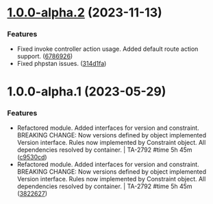 # [1.0.0-alpha.2](https://github.com/tenantcloud/laravel-api-versioning/compare/v1.0.0-alpha.1...v1.0.0-alpha.2) (2023-11-13)


### Features

* Fixed invoke controller action usage. Added default route action support. ([6786926](https://github.com/tenantcloud/laravel-api-versioning/commit/67869263330033bab1132190afe15353e357c41d))
* Fixed phpstan issues. ([314d1fa](https://github.com/tenantcloud/laravel-api-versioning/commit/314d1fae0f859b68516bea4ee582b71943b661f6))

# 1.0.0-alpha.1 (2023-05-29)


### Features

* Refactored module. Added interfaces for version and constraint. BREAKING CHANGE: Now versions defined by object implemented Version interface. Rules now implemented by Constraint object. All dependencies resolved by container. | TA-2792 #time 5h 45m ([c9530cd](https://github.com/tenantcloud/laravel-api-versioning/commit/c9530cda345e1d77a9dd7ce3743e2e70951aedab))
* Refactored module. Added interfaces for version and constraint. BREAKING CHANGE: Now versions defined by object implemented Version interface. Rules now implemented by Constraint object. All dependencies resolved by container. | TA-2792 #time 5h 45m ([3822627](https://github.com/tenantcloud/laravel-api-versioning/commit/38226272a6d57580f571f7405dcb085fb8d51378))
